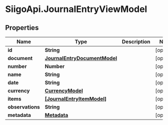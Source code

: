 # SiigoApi.JournalEntryViewModel

## Properties

Name | Type | Description | Notes
------------ | ------------- | ------------- | -------------
**id** | **String** |  | [optional] 
**document** | [**JournalEntryDocumentModel**](JournalEntryDocumentModel.md) |  | [optional] 
**number** | **Number** |  | [optional] 
**name** | **String** |  | [optional] 
**date** | **String** |  | [optional] 
**currency** | [**CurrencyModel**](CurrencyModel.md) |  | [optional] 
**items** | [**[JournalEntryItemModel]**](JournalEntryItemModel.md) |  | [optional] 
**observations** | **String** |  | [optional] 
**metadata** | [**Metadata**](Metadata.md) |  | [optional] 


